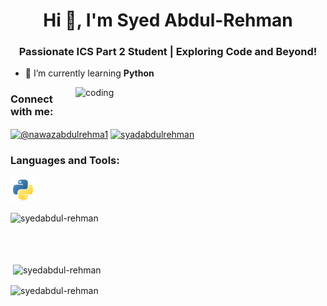 <h1 align="center">Hi 👋, I'm Syed Abdul-Rehman</h1>
<h3 align="center">Passionate ICS Part 2 Student | Exploring Code and Beyond!</h3>

- 🌱 I’m currently learning **Python**
<img align="right" alt="coding" width="400" src="https://user-images.githubusercontent.com/55389276/140866485-8fb1c876-9a8f-4d6a-98dc-08c4981eaf70.gif">

<h3 align="left">Connect with me:</h3>
<p align="left">
<a href="https://www.hackerrank.com/@nawazabdulrehma1" target="blank"><img align="center" src="https://raw.githubusercontent.com/rahuldkjain/github-profile-readme-generator/master/src/images/icons/Social/hackerrank.svg" alt="@nawazabdulrehma1" height="30" width="40" /></a>
<a href="https://www.leetcode.com/syadabdulrehman" target="blank"><img align="center" src="https://raw.githubusercontent.com/rahuldkjain/github-profile-readme-generator/master/src/images/icons/Social/leet-code.svg" alt="syadabdulrehman" height="30" width="40" /></a>
</p>

<h3 align="left">Languages and Tools:</h3>
<p align="left"> <a href="https://www.python.org" target="_blank" rel="noreferrer"> <img src="https://raw.githubusercontent.com/devicons/devicon/master/icons/python/python-original.svg" alt="python" width="40" height="40"/> </a> </p>
<p><img align="left" src="https://github-readme-stats.vercel.app/api/top-langs?username=syedabdul-rehman&show_icons=true&locale=en&layout=compact&theme=dark" alt="syedabdul-rehman" /><br><br><br><br></p>

<p>&nbsp;<img align="center" src="https://github-readme-stats.vercel.app/api?username=syedabdul-rehman&show_icons=true&locale=en&theme=dark" alt="syedabdul-rehman" /></p>

<img align="center" src="https://github-readme-streak-stats.herokuapp.com/?user=syedabdul-rehman&theme=dark" alt="syedabdul-rehman" />

